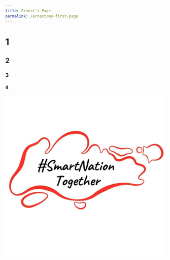 ```yaml
---
title: Ernest's Page
permalink: /ernest/my-first-page
---
```

# 1
## 2
### 3
#### 4

![SNT logo](/images/snt.jpg "SNT Logo")
